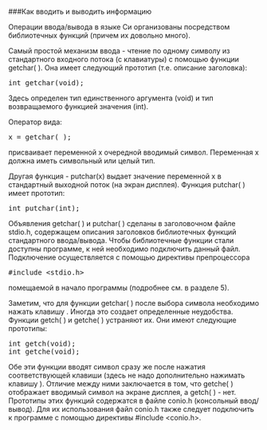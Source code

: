 ###Как вводить и выводить информацию

Операции ввода/вывода в языке Си организованы посредством библиотечных функций (причем их довольно много).

Самый простой механизм ввода - чтение по одному символу из стандартного входного потока (с клавиатуры) с помощью функции getchar( ). Она имеет следующий прототип (т.е. описание заголовка):

<pre>int getchar(void);</pre>

Здесь определен тип единственного аргумента (void) и тип возвращаемого функцией значения (int).

Оператор вида:

<pre>х = getchar( );</pre>

присваивает переменной х очередной вводимый символ. Переменная х должна иметь символьный или целый тип.

Другая функция - putchar(х) выдает значение переменной x в стандартный выходной поток (на экран дисплея). Функция putchar( ) имеет прототип:

<pre>int putchar(int);</pre>

Объявления getchar( ) и putchar( ) сделаны в заголовочном файле stdio.h, содержащем описания заголовков библиотечных функций стандартного ввода/вывода. Чтобы библиотечные функции стали доступны программе, к ней необходимо подключить данный файл. Подключение осуществляется с помощью директивы препроцессора

<pre>#include &lt;stdio.h&gt;</pre>

помещаемой в начало программы (подробнее см. в разделе 5).

Заметим, что для функции getchar( ) после выбора символа необходимо нажать клавишу <Enter>. Иногда это создает определенные неудобства. Функции getch( ) и getche( ) устраняют их. Они имеют следующие прототипы:

<pre>int getch(void);
int getche(void);</pre>

Обе эти функции вводят символ сразу же после нажатия соответствующей клавиши (здесь не надо дополнительно нажимать клавишу <Enter>). Отличие между ними заключается в том, что getche( ) отображает вводимый символ на экране дисплея, а getch( ) - нет. Прототипы этих функций содержатся в файле conio.h (консольный ввод/вывод). Для их использования файл conio.h также следует подключить к программе с помощью директивы #include &lt;conio.h&gt;.
